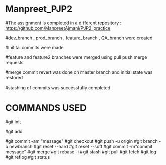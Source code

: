 # Manpreet_PJP2

#The assignment is completed in a different repository : https://github.com/ManpreetAjmani/PJP2_practice

#dev_branch , prod_branch , feature_branch , QA_branch were created

#Initital commits were made

#feature and feature2 branches were merged using pull push merge requests

#merge commit revert was done on master branch and initial state was restored

#stashing of commits was successfully completed

# COMMANDS USED

#git init

#git add

#git commit -am "message"
#git checkout <branch>
#git push -u origin <branch>
#git branch -b newbranch
#git reset --hard
#git reset --soft
#git commit -m"commit message"
#git merge <branch>
#git rebase -i
#git stash
#git pull
#git fetch
#git log
#git reflog
#git status

